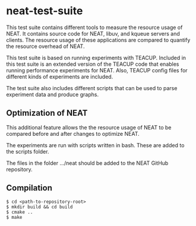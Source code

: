# neat-test-suite
This test suite contains different tools to measure the
resource usage of NEAT. It contains source code for
NEAT, libuv, and kqueue servers and clients. The
resource usage of these applications are compared to
quantify the resource overhead of NEAT.

This test suite is based on running experiments with
TEACUP. Included in this test suite is an extended
version of the TEACUP code that enables running
performance experiments for NEAT. Also, TEACUP
config files for different kinds of experiments are
included.

The test suite also includes different scripts that
can be used to parse experiment data and produce
graphs.

## Optimization of NEAT
This additional feature allows the the resource usage of NEAT to be
compared before and after changes to optimize NEAT.

The experiments are run with scripts written in bash. These are
added to the scripts folder. 

The files in the folder .../neat should be added to the NEAT GitHub repository. 


## Compilation
```shell
$ cd <path-to-repository-root>
$ mkdir build && cd build
$ cmake ..
$ make
```
